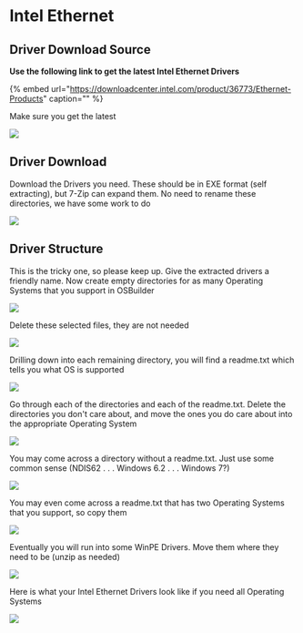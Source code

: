 # Intel Ethernet

## Driver Download Source

**Use the following link to get the latest Intel Ethernet Drivers**

{% embed url="https://downloadcenter.intel.com/product/36773/Ethernet-Products" caption="" %}

Make sure you get the latest

![](../../../.gitbook/assets/image%20%287%29.png)

## Driver Download

Download the Drivers you need. These should be in EXE format \(self extracting\), but 7-Zip can expand them. No need to rename these directories, we have some work to do

![](../../../.gitbook/assets/image%20%288%29.png)

## Driver Structure

This is the tricky one, so please keep up. Give the extracted drivers a friendly name. Now create empty directories for as many Operating Systems that you support in OSBuilder

![](../../../.gitbook/assets/image%20%2877%29.png)

Delete these selected files, they are not needed

![](../../../.gitbook/assets/image%20%28108%29.png)

Drilling down into each remaining directory, you will find a readme.txt which tells you what OS is supported

![](../../../.gitbook/assets/image%20%28116%29.png)

Go through each of the directories and each of the readme.txt. Delete the directories you don't care about, and move the ones you do care about into the appropriate Operating System

![](../../../.gitbook/assets/image%20%2870%29.png)

You may come across a directory without a readme.txt. Just use some common sense \(NDIS62 . . . Windows 6.2 . . . Windows 7?\)

![](../../../.gitbook/assets/image%20%2818%29.png)

You may even come across a readme.txt that has two Operating Systems that you support, so copy them

![](../../../.gitbook/assets/image%20%28219%29.png)

Eventually you will run into some WinPE Drivers. Move them where they need to be \(unzip as needed\)

![](../../../.gitbook/assets/image%20%28197%29.png)

Here is what your Intel Ethernet Drivers look like if you need all Operating Systems

![](../../../.gitbook/assets/image%20%2852%29.png)

